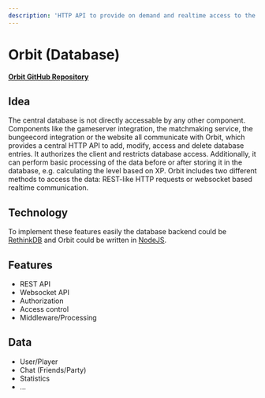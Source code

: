 ```yaml
---
description: 'HTTP API to provide on demand and realtime access to the database.'
---
```


# Orbit \(Database\)

[**Orbit GitHub Repository**](https://github.com/aternosgames/orbit)

## Idea

The central database is not directly accessable by any other component. Components like
the gameserver integration, the matchmaking service, the bungeecord integration or the website all 
communicate with Orbit, which provides a central HTTP API to add, modify, access and
delete database entries. It authorizes the client and restricts database access. Additionally,
it can perform basic processing of the data before or after storing it in the database, e.g.
calculating the level based on XP. Orbit includes two different methods to access the data: REST-like
HTTP requests or websocket based realtime communication.

## Technology

To implement these features easily the database backend could be [RethinkDB](https://www.rethinkdb.com/) and
Orbit could be written in [NodeJS](https://nodejs.org/en/).

## Features

* REST API
* Websocket API
* Authorization
* Access control
* Middleware/Processing

## Data

* User/Player
* Chat (Friends/Party)
* Statistics
* ...